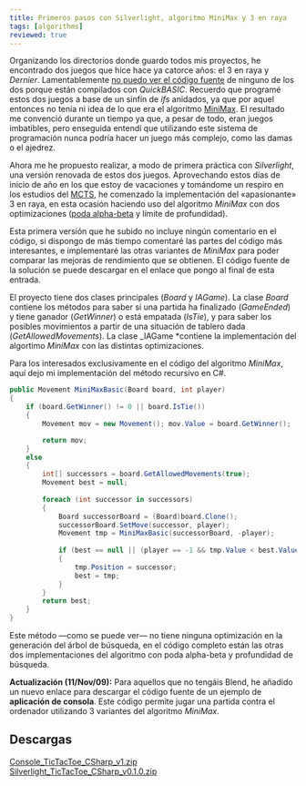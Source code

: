 ```yaml
---
title: Primeros pasos con Silverlight, algoritmo MiniMax y 3 en raya
tags: [algorithms]
reviewed: true
---
```

Organizando los directorios donde guardo todos mis proyectos, he encontrado dos juegos que hice hace ya catorce años: el 3 en raya y _Dernier_. Lamentablemente [no puedo ver el código fuente](http://support.microsoft.com/default.aspx/kb/58956/es) de ninguno de los dos porque están compilados con _QuickBASIC_. Recuerdo que programé estos dos juegos a base de un sinfín de _ifs_ anidados, ya que por aquel entonces no tenía ni idea de lo que era el algoritmo [MiniMax](http://es.wikipedia.org/wiki/Minimax). El resultado me convenció durante un tiempo ya que, a pesar de todo, eran juegos imbatibles, pero enseguida entendí que utilizando este sistema de programación nunca podría hacer un juego más complejo, como las damas o el ajedrez.

Ahora me he propuesto realizar, a modo de primera práctica con _Silverlight_, una versión renovada de estos dos juegos. Aprovechando estos días de inicio de año en los que estoy de vacaciones y tomándome un respiro en los estudios del [MCTS](/tag/mcts), he comenzado la implementación del «apasionante» 3 en raya, en esta ocasión haciendo uso del algoritmo _MiniMax_ con dos optimizaciones ([poda alpha-beta](http://en.wikipedia.org/wiki/Alpha-beta_pruning) y límite de profundidad).

Esta primera versión que he subido no incluye ningún comentario en el código, si dispongo de más tiempo comentaré las partes del código más interesantes, e implementaré las otras variantes de _MiniMax_ para poder comparar las mejoras de rendimiento que se obtienen. El código fuente de la solución se puede descargar en el enlace que pongo al final de esta entrada.

El proyecto tiene dos clases principales (_Board_ y _IAGame_). La clase _Board_ contiene los métodos para saber si una partida ha finalizado (_GameEnded_) y tiene ganador (_GetWinner_) o está empatada (_IsTie_), y para saber los posibles movimientos a partir de una situación de tablero dada (_GetAllowedMovements_). La clase _IAGame \*contiene la implementación del algortimo _MiniMax_ con las distintas optimizaciones.

Para los interesados exclusivamente en el código del algoritmo _MiniMax_, aquí dejo mi implementación del método recursivo en C#.

```csharp
public Movement MiniMaxBasic(Board board, int player) 
{ 
    if (board.GetWinner() != 0 || board.IsTie()) 
    { 
        Movement mov = new Movement(); mov.Value = board.GetWinner();

        return mov;
    }
    else
    {
        int[] successors = board.GetAllowedMovements(true);
        Movement best = null;
    
        foreach (int successor in successors)
        {
            Board successorBoard = (Board)board.Clone();
            successorBoard.SetMove(successor, player);
            Movement tmp = MiniMaxBasic(successorBoard, -player);
    
            if (best == null || (player == -1 && tmp.Value < best.Value) || (player == 1 && tmp.Value > best.Value))
            {
                tmp.Position = successor;
                best = tmp;
            }
        }
        return best;
    } 
}
```

Este método —como se puede ver— no tiene ninguna optimización en la generación del árbol de búsqueda, en el código completo están las otras dos implementaciones del algoritmo con poda alpha-beta y profundidad de búsqueda.

**Actualización (11/Nov/09):** Para aquellos que no tengáis Blend, he añadido un nuevo enlace para descargar el código fuente de un ejemplo de **aplicación de consola**. Este código permite jugar una partida contra el ordenador utilizando 3 variantes del algoritmo _MiniMax_.

Descargas
---
[Console\_TicTacToe\_CSharp\_v1.zip](http://sdrv.ms/12upnI6)  
[Silverlight\_TicTacToe\_CSharp\_v0.1.0.zip](http://sdrv.ms/1bszXHu)


